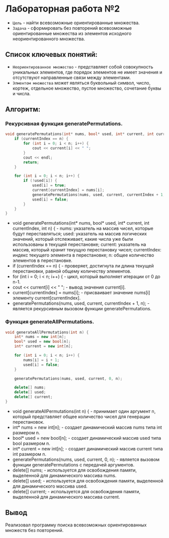 # Лабораторная работа №2
- `Цель` - найти всевозможные ориентированные множества.
- `Задача` - сформировать без повторений всевозможные ориентированные множества из элементов исходного неориентированного множества.
## Список ключевых понятий:
- `Неориентированное множество` - представляет собой совокупность уникальных элементов, где порядок элементов не имеет значения и отсутствуют направленные связи между элементами.
- `Элментом множества` может являться буквольный символ, число, кортеж, отдельное множество, пустое множество, сочетание буквы и числа.
## Алгоритм:
### Рекурсивная функция generatePermutations.
```cpp
void generatePermutations(int* nums, bool* used, int* current, int currentIndex, int n) {
    if (currentIndex == n) {
        for (int i = 0; i < n; i++) {
            cout << current[i] << " ";
        }
        cout << endl;
        return;
    }

    for (int i = 0; i < n; i++) {
        if (!used[i]) {
            used[i] = true;
            current[currentIndex] = nums[i];
            generatePermutations(nums, used, current, currentIndex + 1, n);
            used[i] = false;
        }
    }
}
```
- void generatePermutations(int* nums, bool* used, int* current, int currentIndex, int n) { - nums: указатель на массив чисел, которые будут переставляться; used: указатель на массив логических значений, который отслеживает, какие числа уже были использованы в текущей перестановке; current: указатель на массив, который хранит текущую перестановку чисел; currentIndex: индекс текущего элемента в перестановке; n: общее количество элементов в перестановке.
- if (currentIndex == n) { - проверяет, достигнута ли длина текущей перестановки, равной общему количеству элементов.
- for (int i = 0; i < n; i++) { - цикл, который выполняет итерации от 0 до n-1.
- cout << current[i] << " "; - вывод значения current[i].
- current[currentIndex] = nums[i]; - присваивает значение nums[i] элементу current[currentIndex].
- generatePermutations(nums, used, current, currentIndex + 1, n); - является рекурсивным вызовом функции generatePermutations.
### Функция generateAllPermutations.
```cpp
void generateAllPermutations(int n) {
    int* nums = new int[n];
    bool* used = new bool[n];
    int* current = new int[n];

    for (int i = 0; i < n; i++) {
        nums[i] = i + 1;
        used[i] = false;
    }

    generatePermutations(nums, used, current, 0, n);

    delete[] nums;
    delete[] used;
    delete[] current;
}
```
- void generateAllPermutations(int n) { - принимает один аргумент n, который представляет общее количество чисел для генерации перестановок.
-  int* nums = new int[n]; - создает динамический массив nums типа int размером n.
- bool* used = new bool[n]; - создает динамический массив used типа bool размером n.
- int* current = new int[n]; - создает динамический массив current типа int размером n.
- generatePermutations(nums, used, current, 0, n); - является вызовом функции generatePermutations с передачей аргументов.
- delete[] nums; - используется для освобождения памяти, выделенной для динамического массива nums.
- delete[] used; - используется для освобождения памяти, выделенной для динамического массива used.
- delete[] current; - используется для освобождения памяти, выделенной для динамического массива current.
## Вывод 
Реализовал программу поиска всевозможных ориентированных множеств без повторений.
